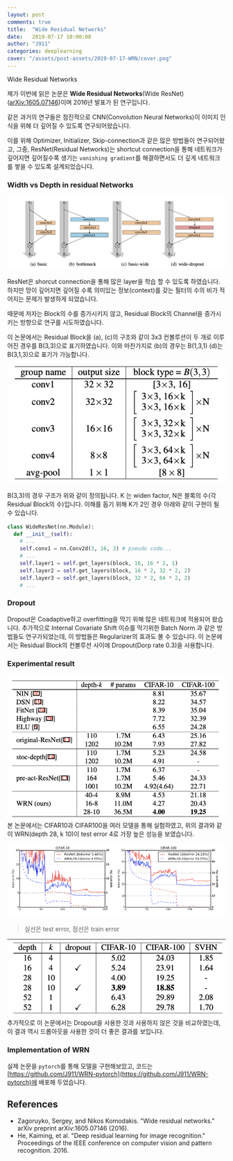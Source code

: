 ```yaml
---
layout: post
comments: true
title:  "Wide Residual Networks"
date:   2019-07-17 10:00:00
author: "J911"
categories: deeplearning
cover: "/assets/post-assets/2019-07-17-WRN/cover.png"
---
```



Wide Residual Networks

제가 이번에 읽은 논문은 **Wide Residual Networks**(Wide ResNet) ([arXiv:1605.07146](https://arxiv.org/abs/1605.07146))이며 2016년 발표가 된 연구입니다. 

같은 과거의 연구들은 점진적으로 CNN(Convolution Neural Networks)이 이미지 인식을 위해 더 깊어질 수 있도록 연구되어왔습니다.

이를 위해 Optimizer, Initializer, Skip-connection과 같은 많은 방법들이 연구되어왔고, 그중, ResNet(Residual Networks)는 shortcut connection을 통해 네트워크가 깊어지면 깊어질수록 생기는 `vanishing gradient`를 해결하면서도 더 깊게 네트워크를 쌓을 수 있도록 설계되었습니다.


### Width vs Depth in residual Networks

![Figure1](/assets/post-assets/2019-07-17-WRN/figure1.png)

ResNet은 shorcut connection을 통해 많은 layer을 학습 할 수 있도록 하였습니다. 하지만 망이 깊어지면 깊어질 수록 의미있는 정보(context)를 갖는 필터의 수의 비가 적어지는 문제가 발생하게 되었습니다.

때문에 저자는 Block의 수를 증가시키지 않고, Residual Block의 Channel을 증가시키는 방향으로 연구를 시도하였습니다.

이 논문에서는 Residual Block을 (a), (c)의 구조와 같이 3x3 컨볼루션이 두 개로 이루어진 경우를 B(3,3)으로 표기하였습니다. 이와 마찬가지로 (b)의 경우는 B(1,3,1) (d)는 B(3,1,3)으로 표기가 가능합니다.

![Table1](/assets/post-assets/2019-07-17-WRN/table1.png)

B(3,3)의 경우 구조가 위와 같이 정의됩니다. K 는 widen factor, N은 블록의 수(각 Residual Block의 수)입니다. 이해를 돕기 위해 K가 2인 경우 아래와 같이 구현이 될 수 있습니다.

```python
class WideResNet(nn.Module):
  def __init__(self):
    # ...
    self.conv1 = nn.Conv2d(3, 16, 3) # pseudo code...
    # ...
    self.layer1 = self.get_layers(block, 16, 16 * 2, 1)
    self.layer2 = self.get_layers(block, 16 * 2, 32 * 2, 2)
    self.layer3 = self.get_layers(block, 32 * 2, 64 * 2, 2)
    # ...
```

### Dropout
Dropout은 Coadaptive하고 overfitting을 막기 위해 많은 네트워크에 적용되어 왔습니다. 추가적으로 Internal Covariate Shift 이슈를 막기위한 Batch Norm 과 같은 방법들도 연구가되었는데, 이 방법들은 Regularizer의 효과도 볼 수 있습니다.
이 논문에서는 Residual Block의 컨볼루션 사이에 Dropout(Dorp rate 0.3)을 사용합니다. 

### Experimental result
![Table5](/assets/post-assets/2019-07-17-WRN/table5.png)
본 논문에서는 CIFAR10과 CIFAR100을 여러 모델을 통해 실험하였고, 위의 결과와 같이 WRN(depth 28, k 10)이 test error 4로 가장 높은 성능을 보였습니다.

![Figure2](/assets/post-assets/2019-07-17-WRN/figure2.png)
> 실선은 test error, 점선은 train error

![Table6](/assets/post-assets/2019-07-17-WRN/table6.png)
추가적으로 이 논문에서는 Dropout을 사용한 것과 사용하지 않은 것을 비교하였는데, 이 결과 역시 드롭아웃을 사용한 것이 더 좋은 결과를 보입니다.

### Implementation of WRN

실제 논문을 `pytorch`를 통해 모델을 구현해보았고, 코드는 [https://github.com/J911/WRN-pytorch](https://github.com/J911/WRN-pytorch)에 배포해 두었습니다.

## References
- Zagoruyko, Sergey, and Nikos Komodakis. "Wide residual networks." arXiv preprint arXiv:1605.07146 (2016).
- He, Kaiming, et al. "Deep residual learning for image recognition." Proceedings of the IEEE conference on computer vision and pattern recognition. 2016.
